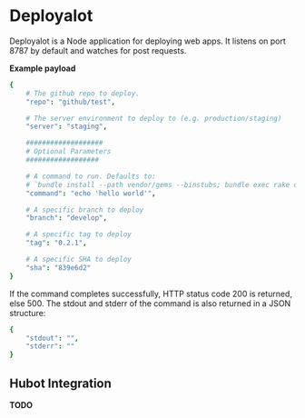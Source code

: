 # Deployalot
Deployalot is a Node application for deploying web apps. It listens on port
8787 by default and watches for post requests.

**Example payload**

```coffeescript
{
    # The github repo to deploy.
    "repo": "github/test",

    # The server environment to deploy to (e.g. production/staging)
    "server": "staging",

    ###################
    # Optional Parameters
    ##################

    # A command to run. Defaults to:
    # `bundle install --path vendor/gems --binstubs; bundle exec rake deploy:<server>`
    "command": "echo 'hello world'",

    # A specific branch to deploy
    "branch": "develop",

    # A specific tag to deploy
    "tag": "0.2.1",

    # A specific SHA to deploy
    "sha": "839e6d2"
}
```

If the command completes successfully, HTTP status code 200 is returned, else 500.
The stdout and stderr of the command is also returned in a JSON structure:

```coffeescript
{
    "stdout": "",
    "stderr": ""
}
```

## Hubot Integration
**TODO**
